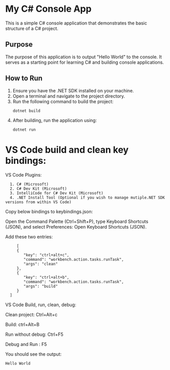 # My C# Console App

This is a simple C# console application that demonstrates the basic structure of a C# project.

## Purpose

The purpose of this application is to output "Hello World" to the console. It serves as a starting point for learning C# and building console applications.

## How to Run

1. Ensure you have the .NET SDK installed on your machine.
2. Open a terminal and navigate to the project directory.
3. Run the following command to build the project:
   ```
   dotnet build
   ```
4. After building, run the application using:
   ```
   dotnet run
   ```

  # VS Code build and clean key bindings:

   VS Code Plugins:

      1. C# (Microsoft)
      2. C# Dev Kit (Microsoft)
      3. IntelliCode for C# Dev Kit (Microsoft)
      4. .NET Install Tool (Optional if you wish to manage mutiple.NET SDK versions from within VS Code)

   Copy below bindings to keybindings.json:

   Open the Command Palette (Ctrl+Shift+P), type Keyboard Shortcuts (JSON), and select Preferences: Open Keyboard Shortcuts (JSON).

   Add these two entries:

         [
         {
            "key": "ctrl+alt+c",
            "command": "workbench.action.tasks.runTask",
            "args": "clean"
         },
         {
            "key": "ctrl+alt+b",
            "command": "workbench.action.tasks.runTask",
            "args": "build"
         }
      ]

VS Code Build, run, clean, debug:

   Clean project: Ctrl+Alt+c

   Build: ctrl+Alt+B

   Run without debug: Ctrl+F5
   
   Debug and Run : F5
  

You should see the output:
```
Hello World
```